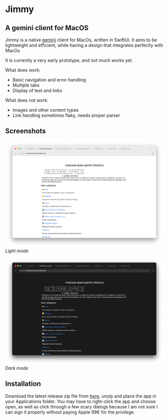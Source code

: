 #  Jimmy

## A gemini client for MacOS

Jimmy is a native [gemini](https://en.wikipedia.org/wiki/Gemini_(protocol)) client for MacOs, written in SwiftUI. It aims to be lightweight and efficient, while having a design that integrates perfectly with MacOs

It is currently a very early prototype, and not much works yet.

What does work: 

- Basic navigation and error handling
- Multiple tabs
- Display of text and links

What does not work:

- Images and other content types
- Link handling sometimes flaky, needs proper parser

## Screenshots


![Light mode](screenshots/lightmode.png)
*Light mode*


![Dark mode](screenshots/darkmode.png)
*Dark mode*

## Installation

Download the latest release zip file from [here](https://github.com/jfoucher/Jimmy/releases/latest), unzip and place the app in your Applications folder. You may have to right-click the app and choose open, as well as click through a few scary dialogs because I am not sure I can sign it properly without paying Apple 99€ for the privilege.